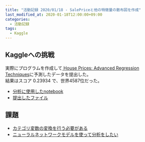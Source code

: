 ```yaml
---
title: "活動記録 2020/01/18 - SalePriceと他の特徴量の散布図を作成"
last_modified_at: 2020-01-18T12:00:00+09:00
categories:
  - 活動記録
tags:
  - Kaggle
---
```


## Kaggleへの挑戦
実際にプログラムを作成して[
House Prices: Advanced Regression Techniques](https://www.kaggle.com/c/house-prices-advanced-regression-techniques/overview)に予測したデータを提出した。  
結果はスコア 0.23934 で、世界4587位だった。
* [分析に使用したnotebook](https://github.com/CodeSeterpie/CodeSeterpie/blob/develop/Kaggle/HousePrices/notebook/main/20200118/mainnote.ipynb)
* [提出したファイル](https://github.com/CodeSeterpie/CodeSeterpie/blob/develop/Kaggle/HousePrices/output/main/20200118/submission.csv)

## 課題
* [カテゴリ変数の変換を行う必要がある](https://github.com/CodeSeterpie/CodeSeterpie/issues/6)
* [ニューラルネットワークモデルを使って分析をしたい](https://github.com/CodeSeterpie/CodeSeterpie/issues/5)

